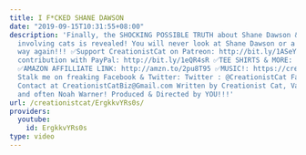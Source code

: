 ```yaml
---
title: I F*CKED SHANE DAWSON
date: "2019-09-15T10:31:55+08:00"
description: 'Finally, the SHOCKING POSSIBLE TRUTH about Shane Dawson & his sex life
  involving cats is revealed! You will never look at Shane Dawson or a cat the same
  way again!!! ✅Support CreationistCat on Patreon: http://bit.ly/1ASeYOt ✅One-time
  contribution with PayPal: http://bit.ly/1eQR4sR ✅TEE SHIRTS & MORE: https://teespring.com/stores/creationist-cat
  ✅AMAZON AFFILLIATE LINK: http://amzn.to/2pu8T95 ✅MUSIC!: https://creationistcat.bandcamp.com/
  Stalk me on freaking Facebook & Twitter: Twitter : @CreationistCat Facebook : https://www.facebook.com/creationist.cat
  Contact at CreationistCatBiz@Gmail.com Written by Creationist Cat, Vadim Newquist
  and often Noah Warner! Produced & Directed by YOU!!!'
url: /creationistcat/ErgkkvYRs0s/
providers:
  youtube:
    id: ErgkkvYRs0s
type: video
---
```

